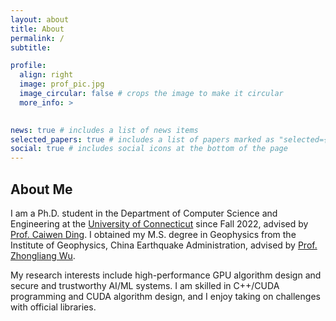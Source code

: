 ```yaml
---
layout: about
title: About
permalink: /
subtitle: 

profile:
  align: right
  image: prof_pic.jpg
  image_circular: false # crops the image to make it circular
  more_info: >
    

news: true # includes a list of news items
selected_papers: true # includes a list of papers marked as "selected={true}"
social: true # includes social icons at the bottom of the page
---
```

## About Me

I am a Ph.D. student in the Department of Computer Science and Engineering at the [University of Connecticut](https://uconn.edu/) since Fall 2022, advised by [Prof. Caiwen Ding](https://caiwending.github.io/web/home.html). I obtained my M.S. degree in Geophysics from the Institute of Geophysics, China Earthquake Administration, advised by [Prof. Zhongliang Wu](https://www.ief.ac.cn/222/info/2021/35094.html).

My research interests include high-performance GPU algorithm design and secure and trustworthy AI/ML systems. I am skilled in C++/CUDA programming and CUDA algorithm design, and I enjoy taking on challenges with official libraries. 

<!-- Write your biography here. Tell the world about yourself. Link to your favorite [subreddit](http://reddit.com). You can put a picture in, too. The code is already in, just name your picture `prof_pic.jpg` and put it in the `img/` folder.

Put your address / P.O. box / other info right below your picture. You can also disable any of these elements by editing `profile` property of the YAML header of your `_pages/about.md`. Edit `_bibliography/papers.bib` and Jekyll will render your [publications page](/al-folio/publications/) automatically.

Link to your social media connections, too. This theme is set up to use [Font Awesome icons](https://fontawesome.com/) and [Academicons](https://jpswalsh.github.io/academicons/), like the ones below. Add your Facebook, Twitter, LinkedIn, Google Scholar, or just disable all of them. -->
